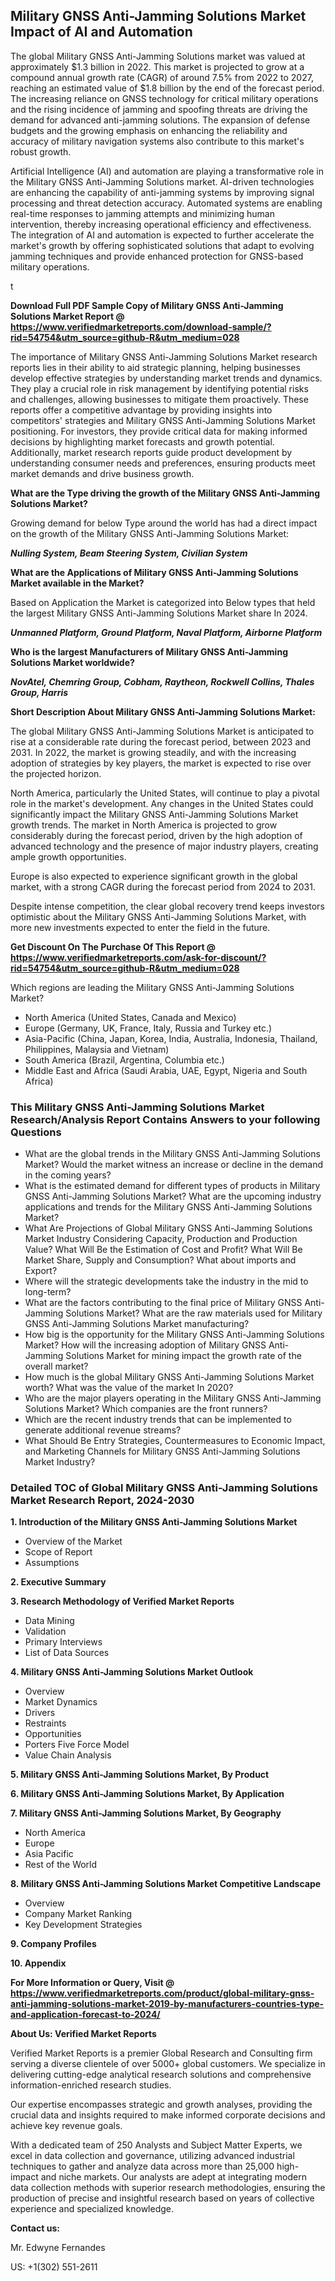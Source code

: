 <h2>Military GNSS Anti-Jamming Solutions Market Impact of AI and Automation</h2><p>The global Military GNSS Anti-Jamming Solutions market was valued at approximately $1.3 billion in 2022. This market is projected to grow at a compound annual growth rate (CAGR) of around 7.5% from 2022 to 2027, reaching an estimated value of $1.8 billion by the end of the forecast period. The increasing reliance on GNSS technology for critical military operations and the rising incidence of jamming and spoofing threats are driving the demand for advanced anti-jamming solutions. The expansion of defense budgets and the growing emphasis on enhancing the reliability and accuracy of military navigation systems also contribute to this market's robust growth.</p><p>Artificial Intelligence (AI) and automation are playing a transformative role in the Military GNSS Anti-Jamming Solutions market. AI-driven technologies are enhancing the capability of anti-jamming systems by improving signal processing and threat detection accuracy. Automated systems are enabling real-time responses to jamming attempts and minimizing human intervention, thereby increasing operational efficiency and effectiveness. The integration of AI and automation is expected to further accelerate the market's growth by offering sophisticated solutions that adapt to evolving jamming techniques and provide enhanced protection for GNSS-based military operations.</p>t</p><p id="" class=""><strong>Download Full PDF Sample Copy of Military GNSS Anti-Jamming Solutions Market Report @ <a href="https://www.verifiedmarketreports.com/download-sample/?rid=54754&utm_source=github-R&utm_medium=028" target="_blank">https://www.verifiedmarketreports.com/download-sample/?rid=54754&utm_source=github-R&utm_medium=028</a></strong></p><p>The importance of&nbsp;Military GNSS Anti-Jamming Solutions Market research reports lies in their ability to aid strategic planning, helping businesses develop effective strategies by understanding market trends and dynamics. They play a crucial role in risk management by identifying potential risks and challenges, allowing businesses to mitigate them proactively. These reports offer a competitive advantage by providing insights into competitors' strategies and Military GNSS Anti-Jamming Solutions Market positioning. For investors, they provide critical data for making informed decisions by highlighting market forecasts and growth potential. Additionally, market research reports guide product development by understanding consumer needs and preferences, ensuring products meet market demands and drive business growth.</p><p><strong>What are the&nbsp;Type driving the growth of the Military GNSS Anti-Jamming Solutions Market?</strong></p><p id="" class="">Growing demand for below Type around the world has had a direct impact on the growth of the Military GNSS Anti-Jamming Solutions Market:</p><em><strong>Nulling System, Beam Steering System, Civilian System</strong></em></p><strong>What are the&nbsp;Applications&nbsp;of Military GNSS Anti-Jamming Solutions Market available in the Market?</strong></p><p id="" class="">Based on Application the Market is categorized into Below types that held the largest Military GNSS Anti-Jamming Solutions Market share In 2024.</p><em><strong>Unmanned Platform, Ground Platform, Naval Platform, Airborne Platform</strong></em></p><strong>Who is the largest Manufacturers of Military GNSS Anti-Jamming Solutions Market worldwide?</strong></p><p><em><strong>NovAtel, Chemring Group, Cobham, Raytheon, Rockwell Collins, Thales Group, Harris</strong></em></p><p id="" class=""><strong>Short Description About Military GNSS Anti-Jamming Solutions Market:</strong></p><p>The global Military GNSS Anti-Jamming Solutions Market is anticipated to rise at a considerable rate during the forecast period, between 2023 and 2031. In 2022, the market is growing steadily, and with the increasing adoption of strategies by key players, the market is expected to rise over the projected horizon.</p><p>North America, particularly the United States, will continue to play a pivotal role in the market's development. Any changes in the United States could significantly impact the Military GNSS Anti-Jamming Solutions Market growth trends. The market in North America is projected to grow considerably during the forecast period, driven by the high adoption of advanced technology and the presence of major industry players, creating ample growth opportunities.</p><p>Europe is also expected to experience significant growth in the global market, with a strong CAGR during the forecast period from 2024 to 2031.</p><p>Despite intense competition, the clear global recovery trend keeps investors optimistic about the Military GNSS Anti-Jamming Solutions Market, with more new investments expected to enter the field in the future.</p><p id="" class=""><strong>Get Discount On The Purchase Of This Report @ <a href="https://www.verifiedmarketreports.com/ask-for-discount/?rid=54754&utm_source=github-R&utm_medium=028" target="_blank">https://www.verifiedmarketreports.com/ask-for-discount/?rid=54754&utm_source=github-R&utm_medium=028</a></strong></p>Which regions are leading the Military GNSS Anti-Jamming Solutions Market?</p><ul><li>North America (United States, Canada and Mexico)</li><li>Europe (Germany, UK, France, Italy, Russia and Turkey etc.)</li><li>Asia-Pacific (China, Japan, Korea, India, Australia, Indonesia, Thailand, Philippines, Malaysia and Vietnam)</li><li>South America (Brazil, Argentina, Columbia etc.)</li><li>Middle East and Africa (Saudi Arabia, UAE, Egypt, Nigeria and South Africa)</li></ul><h3 id="" class="">This Military GNSS Anti-Jamming Solutions Market Research/Analysis Report Contains Answers to your following Questions</h3><ul><li>What are the global trends in the Military GNSS Anti-Jamming Solutions Market? Would the market witness an increase or decline in the demand in the coming years?</li><li>What is the estimated demand for different types of products in Military GNSS Anti-Jamming Solutions Market? What are the upcoming industry applications and trends for the Military GNSS Anti-Jamming Solutions Market?</li><li>What Are Projections of Global Military GNSS Anti-Jamming Solutions Market Industry Considering Capacity, Production and Production Value? What Will Be the Estimation of Cost and Profit? What Will Be Market Share, Supply and Consumption? What about imports and Export?</li><li>Where will the strategic developments take the industry in the mid to long-term?</li><li>What are the factors contributing to the final price of Military GNSS Anti-Jamming Solutions Market? What are the raw materials used for Military GNSS Anti-Jamming Solutions Market manufacturing?</li><li>How big is the opportunity for the Military GNSS Anti-Jamming Solutions Market? How will the increasing adoption of Military GNSS Anti-Jamming Solutions Market for mining impact the growth rate of the overall market?</li><li>How much is the global Military GNSS Anti-Jamming Solutions Market worth? What was the value of the market In 2020?</li><li>Who are the major players operating in the Military GNSS Anti-Jamming Solutions Market? Which companies are the front runners?</li><li>Which are the recent industry trends that can be implemented to generate additional revenue streams?</li><li>What Should Be Entry Strategies, Countermeasures to Economic Impact, and Marketing Channels for Military GNSS Anti-Jamming Solutions Market Industry?</li></ul><h3 id="" class="">Detailed TOC of Global Military GNSS Anti-Jamming Solutions Market Research Report, 2024-2030</h3><p id="" class=""><strong>1. Introduction of the Military GNSS Anti-Jamming Solutions Market</strong></p><ul><li>Overview of the Market</li><li>Scope of Report</li><li>Assumptions</li></ul><p id="" class=""><strong>2. Executive Summary</strong></p><p id="" class=""><strong>3. Research Methodology of Verified Market Reports</strong></p><ul><li>Data Mining</li><li>Validation</li><li>Primary Interviews</li><li>List of Data Sources</li></ul><p id="" class=""><strong>4. Military GNSS Anti-Jamming Solutions Market Outlook</strong></p><ul><li>Overview</li><li>Market Dynamics</li><li>Drivers</li><li>Restraints</li><li>Opportunities</li><li>Porters Five Force Model</li><li>Value Chain Analysis</li></ul><p id="" class=""><strong>5. Military GNSS Anti-Jamming Solutions Market, By Product</strong></p><p id="" class=""><strong>6. Military GNSS Anti-Jamming Solutions Market, By Application</strong></p><p id="" class=""><strong>7. Military GNSS Anti-Jamming Solutions Market, By Geography</strong></p><ul><li>North America</li><li>Europe</li><li>Asia Pacific</li><li>Rest of the World</li></ul><p id="" class=""><strong>8. Military GNSS Anti-Jamming Solutions Market Competitive Landscape</strong></p><ul><li>Overview</li><li>Company Market Ranking</li><li>Key Development Strategies</li></ul><p id="" class=""><strong>9. Company Profiles</strong></p><p id="" class=""><strong>10. Appendix</strong></p><p id="" class=""><strong>For More Information or Query, Visit @ <a href="https://www.verifiedmarketreports.com/product/global-military-gnss-anti-jamming-solutions-market-2019-by-manufacturers-countries-type-and-application-forecast-to-2024/" target="_blank">https://www.verifiedmarketreports.com/product/global-military-gnss-anti-jamming-solutions-market-2019-by-manufacturers-countries-type-and-application-forecast-to-2024/</a></strong></p><p id="" class=""><strong>About Us: Verified Market Reports</strong></p><p id="" class="">Verified Market Reports is a premier Global Research and Consulting firm serving a diverse clientele of over 5000+ global customers. We specialize in delivering cutting-edge analytical research solutions and comprehensive information-enriched research studies.</p><p id="" class="">Our expertise encompasses strategic and growth analyses, providing the crucial data and insights required to make informed corporate decisions and achieve key revenue goals.</p><p id="" class="">With a dedicated team of 250 Analysts and Subject Matter Experts, we excel in data collection and governance, utilizing advanced industrial techniques to gather and analyze data across more than 25,000 high-impact and niche markets. Our analysts are adept at integrating modern data collection methods with superior research methodologies, ensuring the production of precise and insightful research based on years of collective experience and specialized knowledge.</p><p id="" class=""><strong>Contact us:</strong></p><p id="" class="">Mr. Edwyne Fernandes</p><p id="" class="">US: +1(302) 551-2611</p>